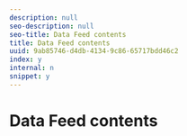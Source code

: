 ```yaml
---
description: null
seo-description: null
seo-title: Data Feed contents
title: Data Feed contents
uuid: 9ab85746-d4db-4134-9c86-65717bdd46c2
index: y
internal: n
snippet: y
---
```


# Data Feed contents

